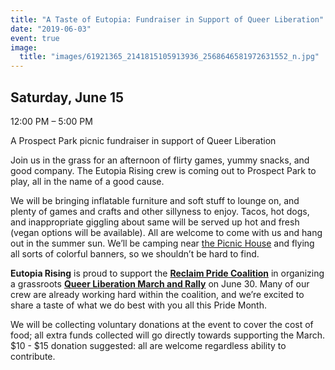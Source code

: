 ```yaml
---
title: "A Taste of Eutopia: Fundraiser in Support of Queer Liberation"
date: "2019-06-03"
event: true
image:
  title: "images/61921365_2141815105913936_2568646581972631552_n.jpg"
---
```


## Saturday, June 15  
12:00 PM – 5:00 PM

A Prospect Park picnic fundraiser in support of Queer Liberation

Join us in the grass for an afternoon of flirty games, yummy snacks, and good company. The Eutopia Rising crew is coming out to Prospect Park to play, all in the name of a good cause.

We will be bringing inflatable furniture and soft stuff to lounge on, and plenty of games and crafts and other sillyness to enjoy. Tacos, hot dogs, and inappropriate giggling about same will be served up hot and fresh (vegan options will be available). All are welcome to come with us and hang out in the summer sun. We’ll be camping near [the Picnic House](https://goo.gl/maps/GLPpxU2tkYUWPcHP7) and flying all sorts of colorful banners, so we shouldn’t be hard to find.

**Eutopia Rising** is proud to support the [**Reclaim Pride Coalition**](https://reclaimpridenyc.org/) in organizing a grassroots [**Queer Liberation March and Rally**](https://www.facebook.com/events/2124948934418624/) on June 30. Many of our crew are already working hard within the coalition, and we’re excited to share a taste of what we do best with you all this Pride Month.

We will be collecting voluntary donations at the event to cover the cost of food; all extra funds collected will go directly towards supporting the March. $10 - $15 donation suggested: all are welcome regardless ability to contribute.
